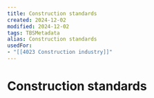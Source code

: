 ```yaml
---
title: Construction standards
created: 2024-12-02
modified: 2024-12-02
tags: TBSMetadata
alias: Construction standards
usedFor:
- "[[4023 Construction industry]]"
---
```

# Construction standards
